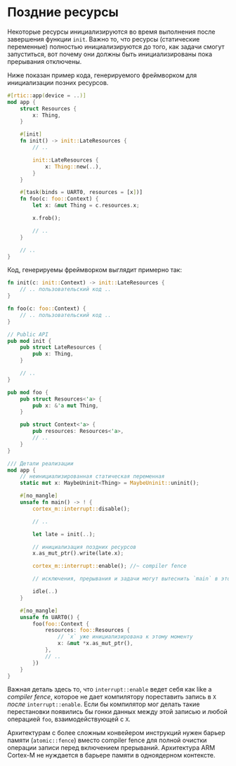 # Поздние ресурсы

Некоторые ресурсы инициализируются во время выполнения после завершения функции `init`.
Важно то, что ресурсы (статические переменные) полностью инициализируются
до того, как задачи смогут запуститься, вот почему они должны быть инициализированы
пока прерывания отключены.

Ниже показан пример кода, генерируемого фреймворком для инициализации позних ресурсов.

``` rust
#[rtic::app(device = ..)]
mod app {
    struct Resources {
        x: Thing,
    }

    #[init]
    fn init() -> init::LateResources {
        // ..

        init::LateResources {
            x: Thing::new(..),
        }
    }

    #[task(binds = UART0, resources = [x])]
    fn foo(c: foo::Context) {
        let x: &mut Thing = c.resources.x;

        x.frob();

        // ..
    }

    // ..
}
```

Код, генерируемы фреймворком выглядит примерно так:

``` rust
fn init(c: init::Context) -> init::LateResources {
    // .. пользовательский код ..
}

fn foo(c: foo::Context) {
    // .. пользовательский код ..
}

// Public API
pub mod init {
    pub struct LateResources {
        pub x: Thing,
    }

    // ..
}

pub mod foo {
    pub struct Resources<'a> {
        pub x: &'a mut Thing,
    }

    pub struct Context<'a> {
        pub resources: Resources<'a>,
        // ..
    }
}

/// Детали реализации
mod app {
    // неинициализированная статическая переменная
    static mut x: MaybeUninit<Thing> = MaybeUninit::uninit();

    #[no_mangle]
    unsafe fn main() -> ! {
        cortex_m::interrupt::disable();

        // ..

        let late = init(..);

        // инициализация поздних ресурсов
        x.as_mut_ptr().write(late.x);

        cortex_m::interrupt::enable(); //~ compiler fence

        // исключения, прерывания и задачи могут вытеснить `main` в этой точке

        idle(..)
    }

    #[no_mangle]
    unsafe fn UART0() {
        foo(foo::Context {
            resources: foo::Resources {
                // `x` уже инициализирована к этому моменту
                x: &mut *x.as_mut_ptr(),
            },
            // ..
        })
    }
}
```

Важная деталь здесь то, что `interrupt::enable` ведет себя как like a *compiler
fence*, которое не дает компилятору пореставить запись в `X` *после*
`interrupt::enable`. Если бы компилятор мог делать такие перестановки появились
бы гонки данных между этой записью и любой операцией `foo`, взаимодействующей с `X`.

Архитектурам с более сложным конвейером инструкций нужен барьер памяти
(`atomic::fence`) вместо compiler fence для полной очистки операции записи
перед включением прерываний. Архитектура ARM Cortex-M не нуждается в барьере памяти
в одноядерном контексте.

